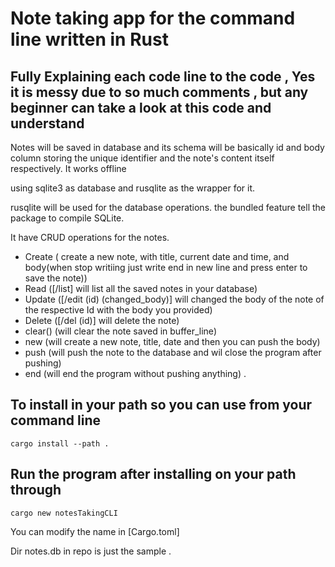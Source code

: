 # Note taking app for the command line written in Rust
## Fully Explaining each code line to the code , Yes it is messy due to so much comments , but any beginner can take a look at this code and understand 

Notes will be saved in database and its schema will be basically 
id and body column storing the unique identifier and the note's content itself respectively.
It works offline

using sqlite3 as database and rusqlite as the wrapper for it.

rusqlite will be used for the database operations.
the bundled feature tell the package to compile SQLite.

It have CRUD operations for the notes.
- Create ( create a new note, with title, current date and time, and body(when stop writiing just write end in new line and press enter to save the note)) 
- Read ([/list] will list all the saved notes in your database)
- Update ([/edit (id) (changed_body)] will changed the body of the note of the respective Id with the body you provided)
- Delete ([/del (id)] will delete the note)
- clear() (will clear the note saved in buffer_line)
- new (will create a new note, title, date and then you can push the body)
- push (will push the note to the database and wil close the program after pushing)
- end (will end the program without pushing anything) .

## To install in your path so you can use from your command line
```
cargo install --path .
```

## Run the program after installing on your path through 
```
cargo new notesTakingCLI
```

You can modify the name in [Cargo.toml]

Dir notes.db in repo is just the sample .

